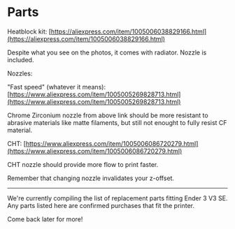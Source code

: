 # Parts

Heatblock kit: [https://aliexpress.com/item/1005006038829166.html](https://aliexpress.com/item/1005006038829166.html)

Despite what you see on the photos, it comes with radiator. Nozzle is included.

Nozzles:

"Fast speed" (whatever it means): [https://www.aliexpress.com/item/1005005269828713.html](https://www.aliexpress.com/item/1005005269828713.html)

Chrome Zirconium nozzle from above link should be more resistant to abrasive materials like matte filaments, but still not enought to fully resist CF material.

CHT: [https://www.aliexpress.com/item/1005006086720279.html](https://www.aliexpress.com/item/1005006086720279.html)

CHT nozzle should provide more flow to print faster.

Remember that changing nozzle invalidates your z-offset.

***

We're currently compiling the list of replacement parts fitting Ender 3 V3 SE. Any parts listed here are confirmed purchases that fit the printer.

Come back later for more!
